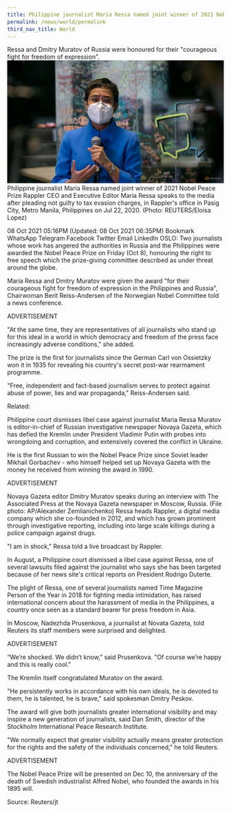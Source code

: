 ```yaml
---
title: Philippine journalist Maria Ressa named joint winner of 2021 Nobel Peace Prize
permalink: /news/world/permalink
third_nav_title: World
---
```


Ressa and Dmitry Muratov of Russia were honoured for their "courageous fight for freedom of expression".
![Alt text for image on Isomer site](/images/asdadadasd.jpg)
Philippine journalist Maria Ressa named joint winner of 2021 Nobel Peace Prize
Rappler CEO and Executive Editor Maria Ressa speaks to the media after pleading not guilty to tax evasion charges, in Rappler's office in Pasig City, Metro Manila, Philippines on Jul 22, 2020. (Photo: REUTERS/Eloisa Lopez)

08 Oct 2021 05:16PM
(Updated: 08 Oct 2021 06:35PM)
Bookmark
WhatsApp
Telegram
Facebook
Twitter
Email
LinkedIn
OSLO: Two journalists whose work has angered the authorities in Russia and the Philippines were awarded the Nobel Peace Prize on Friday (Oct 8), honouring the right to free speech which the prize-giving committee described as under threat around the globe.

Maria Ressa and Dmitry Muratov were given the award "for their courageous fight for freedom of expression in the Philippines and Russia", Chairwoman Berit Reiss-Andersen of the Norwegian Nobel Committee told a news conference.

ADVERTISEMENT

"At the same time, they are representatives of all journalists who stand up for this ideal in a world in which democracy and freedom of the press face increasingly adverse conditions," she added.

The prize is the first for journalists since the German Carl von Ossietzky won it in 1935 for revealing his country's secret post-war rearmament programme.

"Free, independent and fact-based journalism serves to protect against abuse of power, lies and war propaganda," Reiss-Andersen said.

Related:

Philippine court dismisses libel case against journalist Maria Ressa
Muratov is editor-in-chief of Russian investigative newspaper Novaya Gazeta, which has defied the Kremlin under President Vladimir Putin with probes into wrongdoing and corruption, and extensively covered the conflict in Ukraine.

He is the first Russian to win the Nobel Peace Prize since Soviet leader Mikhail Gorbachev - who himself helped set up Novaya Gazeta with the money he received from winning the award in 1990.
 

ADVERTISEMENT


Novaya Gazeta editor Dmitry Muratov speaks during an interview with The Associated Press at the Novaya Gazeta newspaper in Moscow, Russia. (File photo: AP/Alexander Zemlianichenko)
Ressa heads Rappler, a digital media company which she co-founded in 2012, and which has grown prominent through investigative reporting, including into large scale killings during a police campaign against drugs.

"I am in shock," Ressa told a live broadcast by Rappler.

In August, a Philippine court dismissed a libel case against Ressa, one of several lawsuits filed against the journalist who says she has been targeted because of her news site's critical reports on President Rodrigo Duterte.

The plight of Ressa, one of several journalists named Time Magazine Person of the Year in 2018 for fighting media intimidation, has raised international concern about the harassment of media in the Philippines, a country once seen as a standard bearer for press freedom in Asia.

In Moscow, Nadezhda Prusenkova, a journalist at Novata Gazeta, told Reuters its staff members were surprised and delighted.

ADVERTISEMENT

“We’re shocked. We didn’t know,” said Prusenkova. "Of course we’re happy and this is really cool."

The Kremlin itself congratulated Muratov on the award.

"He persistently works in accordance with his own ideals, he is devoted to them, he is talented, he is brave," said spokesman Dmitry Peskov.

The award will give both journalists greater international visibility and may inspire a new generation of journalists, said Dan Smith, director of the Stockholm International Peace Research Institute.

"We normally expect that greater visibility actually means greater protection for the rights and the safety of the individuals concerned," he told Reuters.

ADVERTISEMENT

The Nobel Peace Prize will be presented on Dec 10, the anniversary of the death of Swedish industrialist Alfred Nobel, who founded the awards in his 1895 will.

Source: Reuters/jt